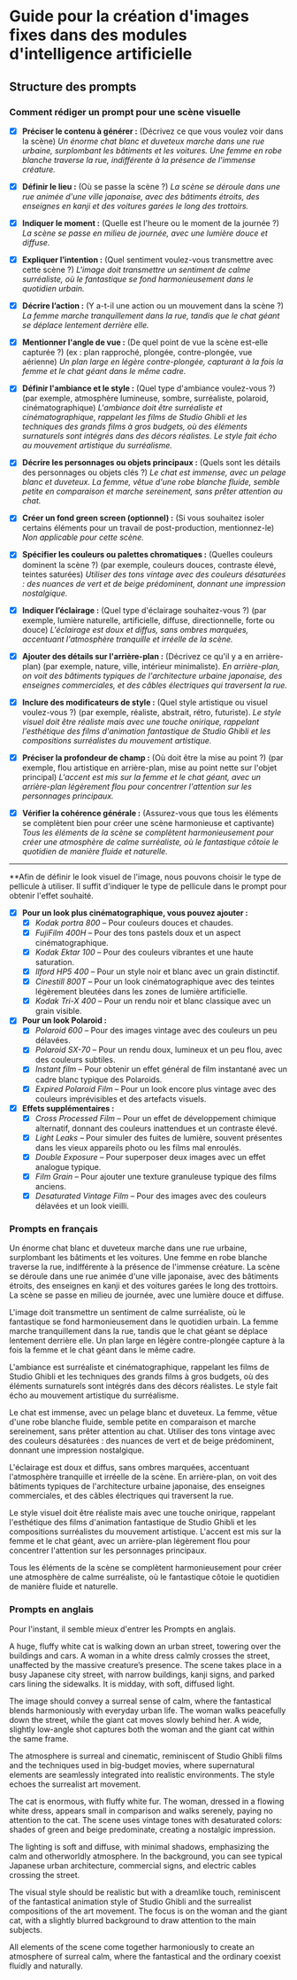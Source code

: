 <style>.md-footer{display:none;}</style>
<style>.md-Headher{display:none;}</style>


# Guide pour la création d'images fixes dans des modules d'intelligence artificielle


## Structure des prompts

### Comment rédiger un prompt pour une scène visuelle

- [x] **Préciser le contenu à générer :** 
    (Décrivez ce que vous voulez voir dans la scène) 
    *Un énorme chat blanc et duveteux marche dans une rue urbaine, surplombant les bâtiments et les voitures. Une femme en robe blanche traverse la rue, indifférente à la présence de l'immense créature.*

- [x] **Définir le lieu :** 
    (Où se passe la scène ?) 
    *La scène se déroule dans une rue animée d'une ville japonaise, avec des bâtiments étroits, des enseignes en kanji et des voitures garées le long des trottoirs.*

- [x] **Indiquer le moment :** 
    (Quelle est l'heure ou le moment de la journée ?) 
    *La scène se passe en milieu de journée, avec une lumière douce et diffuse.*

- [x] **Expliquer l’intention :** 
    (Quel sentiment voulez-vous transmettre avec cette scène ?) 
    *L'image doit transmettre un sentiment de calme surréaliste, où le fantastique se fond harmonieusement dans le quotidien urbain.*

- [x] **Décrire l’action :** 
    (Y a-t-il une action ou un mouvement dans la scène ?) 
    *La femme marche tranquillement dans la rue, tandis que le chat géant se déplace lentement derrière elle.*

- [x] **Mentionner l'angle de vue :** 
    (De quel point de vue la scène est-elle capturée ?) (ex : plan rapproché, plongée, contre-plongée, vue aérienne)
    *Un plan large en légère contre-plongée, capturant à la fois la femme et le chat géant dans le même cadre.*

- [x] **Définir l'ambiance et le style :** 
    (Quel type d'ambiance voulez-vous ?) (par exemple, atmosphère lumineuse, sombre, surréaliste, polaroid, cinématographique)
    *L'ambiance doit être surréaliste et cinématographique, rappelant les films de Studio Ghibli et les techniques des grands films à gros budgets, où des éléments surnaturels sont intégrés dans des décors réalistes. Le style fait écho au mouvement artistique du surréalisme.*

- [x] **Décrire les personnages ou objets principaux :** 
    (Quels sont les détails des personnages ou objets clés ?) 
    *Le chat est immense, avec un pelage blanc et duveteux. La femme, vêtue d'une robe blanche fluide, semble petite en comparaison et marche sereinement, sans prêter attention au chat.*

- [x] **Créer un fond green screen (optionnel) :** 
    (Si vous souhaitez isoler certains éléments pour un travail de post-production, mentionnez-le) 
    *Non applicable pour cette scène.*

- [x] **Spécifier les couleurs ou palettes chromatiques :** 
    (Quelles couleurs dominent la scène ?) (par exemple, couleurs douces, contraste élevé, teintes saturées)
    *Utiliser des tons vintage avec des couleurs désaturées : des nuances de vert et de beige prédominent, donnant une impression nostalgique.*

- [x] **Indiquer l’éclairage :** 
    (Quel type d'éclairage souhaitez-vous ?) (par exemple, lumière naturelle, artificielle, diffuse, directionnelle, forte ou douce)
    *L'éclairage est doux et diffus, sans ombres marquées, accentuant l'atmosphère tranquille et irréelle de la scène.*

- [x] **Ajouter des détails sur l'arrière-plan :** 
    (Décrivez ce qu'il y a en arrière-plan) (par exemple, nature, ville, intérieur minimaliste). 
    *En arrière-plan, on voit des bâtiments typiques de l'architecture urbaine japonaise, des enseignes commerciales, et des câbles électriques qui traversent la rue.*

- [x] **Inclure des modificateurs de style :** 
    (Quel style artistique ou visuel voulez-vous ?) (par exemple, réaliste, abstrait, rétro, futuriste). 
    *Le style visuel doit être réaliste mais avec une touche onirique, rappelant l'esthétique des films d'animation fantastique de Studio Ghibli et les compositions surréalistes du mouvement artistique.*

- [x] **Préciser la profondeur de champ :** 
    (Où doit être la mise au point ?) (par exemple, flou artistique en arrière-plan, mise au point nette sur l'objet principal)
    *L'accent est mis sur la femme et le chat géant, avec un arrière-plan légèrement flou pour concentrer l'attention sur les personnages principaux.*

- [x] **Vérifier la cohérence générale :** 
    (Assurez-vous que tous les éléments se complètent bien pour créer une scène harmonieuse et captivante) 
    *Tous les éléments de la scène se complètent harmonieusement pour créer une atmosphère de calme surréaliste, où le fantastique côtoie le quotidien de manière fluide et naturelle.*


---
**Afin de définir le look visuel de l'image, nous pouvons choisir le type de pellicule à utiliser. Il suffit d'indiquer le type de pellicule dans le prompt pour obtenir l'effet souhaité. 
- [x] **Pour un look plus cinématographique, vous pouvez ajouter :**
    - [x] *Kodak portra 800* – Pour couleurs douces et chaudes. 
    - [x] *FujiFilm 400H* – Pour des tons pastels doux et un aspect cinématographique.
    - [x] *Kodak Ektar 100* – Pour des couleurs vibrantes et une haute saturation.
    - [x] *Ilford HP5 400* – Pour un style noir et blanc avec un grain distinctif.
    - [x] *Cinestill 800T* – Pour un look cinématographique avec des teintes légèrement bleutées dans les zones de lumière artificielle.
    - [x] *Kodak Tri-X 400* – Pour un rendu noir et blanc classique avec un grain visible.
- [x] **Pour un look Polaroid :**
    - [x] *Polaroid 600* – Pour des images vintage avec des couleurs un peu délavées.
    - [x] *Polaroid SX-70* – Pour un rendu doux, lumineux et un peu flou, avec des couleurs subtiles.
    - [x] *Instant film* – Pour obtenir un effet général de film instantané avec un cadre blanc typique des Polaroids.
    - [x] *Expired Polaroid Film* – Pour un look encore plus vintage avec des couleurs imprévisibles et des artefacts visuels.
- [x] **Effets supplémentaires :**
    - [x] *Cross Processed Film* – Pour un effet de développement chimique alternatif, donnant des couleurs inattendues et un contraste élevé.
    - [x] *Light Leaks* – Pour simuler des fuites de lumière, souvent présentes dans les vieux appareils photo ou les films mal enroulés.
    - [x] *Double Exposure* – Pour superposer deux images avec un effet analogue typique.
    - [x] *Film Grain* – Pour ajouter une texture granuleuse typique des films anciens.
    - [x] *Desaturated Vintage Film* – Pour des images avec des couleurs délavées et un look vieilli.

### Prompts en français

Un énorme chat blanc et duveteux marche dans une rue urbaine, surplombant les bâtiments et les voitures. Une femme en robe blanche traverse la rue, indifférente à la présence de l'immense créature. La scène se déroule dans une rue animée d'une ville japonaise, avec des bâtiments étroits, des enseignes en kanji et des voitures garées le long des trottoirs. La scène se passe en milieu de journée, avec une lumière douce et diffuse.

L'image doit transmettre un sentiment de calme surréaliste, où le fantastique se fond harmonieusement dans le quotidien urbain. La femme marche tranquillement dans la rue, tandis que le chat géant se déplace lentement derrière elle. Un plan large en légère contre-plongée capture à la fois la femme et le chat géant dans le même cadre. 

L'ambiance est surréaliste et cinématographique, rappelant les films de Studio Ghibli et les techniques des grands films à gros budgets, où des éléments surnaturels sont intégrés dans des décors réalistes. Le style fait écho au mouvement artistique du surréalisme.

Le chat est immense, avec un pelage blanc et duveteux. La femme, vêtue d'une robe blanche fluide, semble petite en comparaison et marche sereinement, sans prêter attention au chat. Utiliser des tons vintage avec des couleurs désaturées : des nuances de vert et de beige prédominent, donnant une impression nostalgique.

L'éclairage est doux et diffus, sans ombres marquées, accentuant l'atmosphère tranquille et irréelle de la scène. En arrière-plan, on voit des bâtiments typiques de l'architecture urbaine japonaise, des enseignes commerciales, et des câbles électriques qui traversent la rue.

Le style visuel doit être réaliste mais avec une touche onirique, rappelant l'esthétique des films d'animation fantastique de Studio Ghibli et les compositions surréalistes du mouvement artistique. L'accent est mis sur la femme et le chat géant, avec un arrière-plan légèrement flou pour concentrer l'attention sur les personnages principaux.

Tous les éléments de la scène se complètent harmonieusement pour créer une atmosphère de calme surréaliste, où le fantastique côtoie le quotidien de manière fluide et naturelle.




### Prompts en anglais

Pour l'instant, il semble mieux d'entrer les Prompts en anglais.

A huge, fluffy white cat is walking down an urban street, towering over the buildings and cars. A woman in a white dress calmly crosses the street, unaffected by the massive creature’s presence. The scene takes place in a busy Japanese city street, with narrow buildings, kanji signs, and parked cars lining the sidewalks. It is midday, with soft, diffused light.

The image should convey a surreal sense of calm, where the fantastical blends harmoniously with everyday urban life. The woman walks peacefully down the street, while the giant cat moves slowly behind her. A wide, slightly low-angle shot captures both the woman and the giant cat within the same frame.

The atmosphere is surreal and cinematic, reminiscent of Studio Ghibli films and the techniques used in big-budget movies, where supernatural elements are seamlessly integrated into realistic environments. The style echoes the surrealist art movement.

The cat is enormous, with fluffy white fur. The woman, dressed in a flowing white dress, appears small in comparison and walks serenely, paying no attention to the cat. The scene uses vintage tones with desaturated colors: shades of green and beige predominate, creating a nostalgic impression.

The lighting is soft and diffuse, with minimal shadows, emphasizing the calm and otherworldly atmosphere. In the background, you can see typical Japanese urban architecture, commercial signs, and electric cables crossing the street.

The visual style should be realistic but with a dreamlike touch, reminiscent of the fantastical animation style of Studio Ghibli and the surrealist compositions of the art movement. The focus is on the woman and the giant cat, with a slightly blurred background to draw attention to the main subjects.

All elements of the scene come together harmoniously to create an atmosphere of surreal calm, where the fantastical and the ordinary coexist fluidly and naturally.



